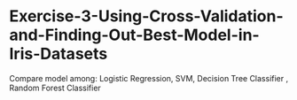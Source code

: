 # Exercise-3-Using-Cross-Validation-and-Finding-Out-Best-Model-in-Iris-Datasets
Compare model among: Logistic Regression, SVM, Decision Tree Classifier , Random Forest Classifier 
